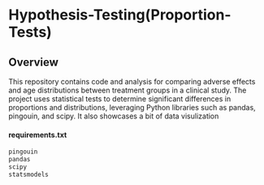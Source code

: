 # Hypothesis-Testing(Proportion-Tests)
## Overview
This repository contains code and analysis for comparing adverse effects and age distributions between treatment groups in a clinical study. The project uses statistical tests to determine significant differences in proportions and distributions, leveraging Python libraries such as pandas, pingouin, and scipy. It also showcases a bit of data visulization

#### requirements.txt
```txt
pingouin
pandas
scipy
statsmodels
